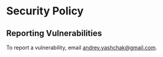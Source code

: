 
# Security Policy

## Reporting Vulnerabilities

To report a vulnerability, email andrey.yashchak@gmail.com.
